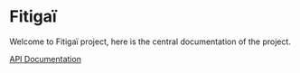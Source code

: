 # Fitigaï

Welcome to Fitigaï project, here is the central documentation of the project.

[API Documentation](/api)

